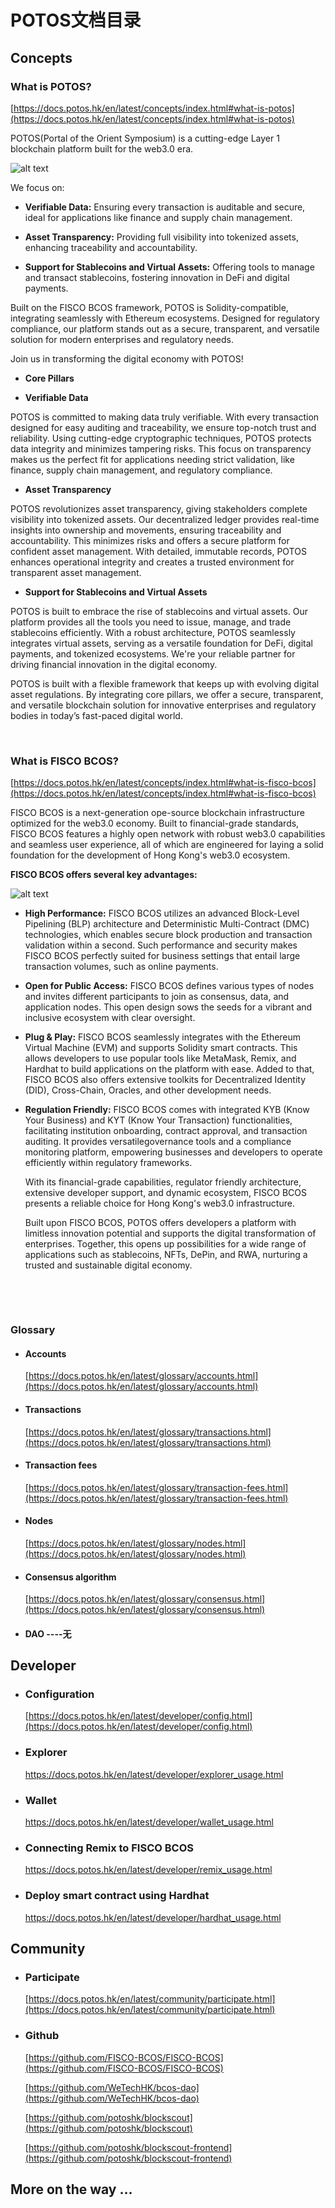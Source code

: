 # POTOS文档目录

## Concepts

### What is POTOS?

[https://docs.potos.hk/en/latest/concepts/index.html#what-is-potos](https://docs.potos.hk/en/latest/concepts/index.html#what-is-potos)

POTOS(Portal of the Orient Symposium) is a cutting-edge Layer 1 blockchain platform built for the web3.0 era.

![alt text](./docs/_static/image-md-potos.png)


We focus on:

- **Verifiable Data:** Ensuring every transaction is auditable and secure, ideal for applications like finance and supply chain management.

- **Asset Transparency:** Providing full visibility into tokenized assets, enhancing traceability and accountability.

- **Support for Stablecoins and Virtual Assets:** Offering tools to manage and transact stablecoins, fostering innovation in DeFi and digital payments.

Built on the FISCO BCOS framework, POTOS is Solidity-compatible, integrating seamlessly with Ethereum ecosystems. Designed for regulatory compliance, our platform stands out as a secure, transparent, and versatile solution for modern enterprises and regulatory needs.

Join us in transforming the digital economy with POTOS!

- **Core Pillars**

- **Verifiable Data**

POTOS is committed to making data truly verifiable. With every transaction designed for easy auditing and traceability, we ensure top-notch trust and reliability. Using cutting-edge cryptographic techniques, POTOS protects data integrity and minimizes tampering risks. This focus on transparency makes us the perfect fit for applications needing strict validation, like finance, supply chain management, and regulatory compliance.

- **Asset Transparency**

POTOS revolutionizes asset transparency, giving stakeholders complete visibility into tokenized assets. Our decentralized ledger provides real-time insights into ownership and movements, ensuring traceability and accountability. This minimizes risks and offers a secure platform for confident asset management. With detailed, immutable records, POTOS enhances operational integrity and creates a trusted environment for transparent asset management.

- **Support for Stablecoins and Virtual Assets**

POTOS is built to embrace the rise of stablecoins and virtual assets. Our platform provides all the tools you need to issue, manage, and trade stablecoins efficiently. With a robust architecture, POTOS seamlessly integrates virtual assets, serving as a versatile foundation for DeFi, digital payments, and tokenized ecosystems. We're your reliable partner for driving financial innovation in the digital economy.

POTOS is built with a flexible framework that keeps up with evolving digital asset regulations. By integrating core pillars, we offer a secure, transparent, and versatile blockchain solution for innovative enterprises and regulatory bodies in today’s fast-paced digital world.

 

### What is FISCO BCOS?

[https://docs.potos.hk/en/latest/concepts/index.html#what-is-fisco-bcos](https://docs.potos.hk/en/latest/concepts/index.html#what-is-fisco-bcos)

FISCO BCOS is a next-generation ope-source blockchain infrastructure optimized for the web3.0 economy. Built to financial-grade standards, FISCO BCOS features a highly open network with robust web3.0 capabilities and seamless user experience, all of which are engineered for laying a solid foundation for the development of Hong Kong's web3.0 ecosystem.

**FISCO BCOS offers several key advantages:**

![alt text](./docs/_static/image-md-fb.png)

- **High Performance:** FISCO BCOS utilizes an advanced Block-Level Pipelining (BLP) architecture and Deterministic Multi-Contract (DMC) technologies, which enables secure block production and transaction validation within a second. Such performance and security makes FISCO BCOS perfectly suited for business settings that entail large transaction volumes, such as online payments.

- **Open for Public Access:** FISCO BCOS defines various types of nodes and invites different participants to join as consensus, data, and application nodes. This open design sows the seeds for a vibrant and inclusive ecosystem with clear oversight.

- **Plug & Play:** FISCO BCOS seamlessly integrates with the Ethereum Virtual Machine (EVM) and supports Solidity smart contracts. This allows developers to use popular tools like MetaMask, Remix, and Hardhat to build applications on the platform with ease. Added to that, FISCO BCOS also offers extensive toolkits for Decentralized Identity (DID), Cross-Chain, Oracles, and other development needs.

- **Regulation Friendly:** FISCO BCOS comes with integrated KYB (Know Your Business) and KYT (Know Your Transaction) functionalities, facilitating institution onboarding, contract approval, and transaction auditing. It provides versatilegovernance tools and a compliance monitoring platform, empowering businesses and developers to operate efficiently within regulatory frameworks.

  With its financial-grade capabilities, regulator friendly architecture, extensive developer support, and dynamic ecosystem, FISCO BCOS presents a reliable choice for Hong Kong's web3.0 infrastructure.

  Built upon FISCO BCOS, POTOS offers developers a platform with limitless innovation potential and supports the digital transformation of enterprises. Together, this opens up possibilities for a wide range of applications such as stablecoins, NFTs, DePin, and RWA, nurturing a trusted and sustainable digital economy.

 

 

### Glossary

- #### Accounts
    [https://docs.potos.hk/en/latest/glossary/accounts.html](https://docs.potos.hk/en/latest/glossary/accounts.html)


- #### Transactions
    [https://docs.potos.hk/en/latest/glossary/transactions.html](https://docs.potos.hk/en/latest/glossary/transactions.html)


- #### Transaction fees
    [https://docs.potos.hk/en/latest/glossary/transaction-fees.html](https://docs.potos.hk/en/latest/glossary/transaction-fees.html)

- #### Nodes
    [https://docs.potos.hk/en/latest/glossary/nodes.html](https://docs.potos.hk/en/latest/glossary/nodes.html)

- #### Consensus algorithm
    [https://docs.potos.hk/en/latest/glossary/consensus.html](https://docs.potos.hk/en/latest/glossary/consensus.html)

- #### DAO ----无

## Developer

- ### Configuration
    [https://docs.potos.hk/en/latest/developer/config.html](https://docs.potos.hk/en/latest/developer/config.html)


- ### Explorer

    [https://docs.potos.hk/en/latest/developer/explorer_usage.html
](https://docs.potos.hk/en/latest/developer/explorer_usage.html)

- ### Wallet

    [https://docs.potos.hk/en/latest/developer/wallet_usage.html
](https://docs.potos.hk/en/latest/developer/wallet_usage.html)



- ### Connecting Remix to FISCO BCOS

    [https://docs.potos.hk/en/latest/developer/remix_usage.html
](https://docs.potos.hk/en/latest/developer/remix_usage.html)


- ### Deploy smart contract using Hardhat

    [https://docs.potos.hk/en/latest/developer/hardhat_usage.html
](https://docs.potos.hk/en/latest/developer/hardhat_usage.html)

## Community

<!-- - ### DAO----无？
  介绍一下Dao机制

- ### Roles----无？
  委员会机制，有什么角色 / 功能。。。。 -->

- ### Participate 

  [https://docs.potos.hk/en/latest/community/participate.html](https://docs.potos.hk/en/latest/community/participate.html)

- ### Github
  [https://github.com/FISCO-BCOS/FISCO-BCOS](https://github.com/FISCO-BCOS/FISCO-BCOS)

  [https://github.com/WeTechHK/bcos-dao](https://github.com/WeTechHK/bcos-dao)

  [https://github.com/potoshk/blockscout](https://github.com/potoshk/blockscout)

  [https://github.com/potoshk/blockscout-frontend](https://github.com/potoshk/blockscout-frontend)
  

## More on the way ...

 

